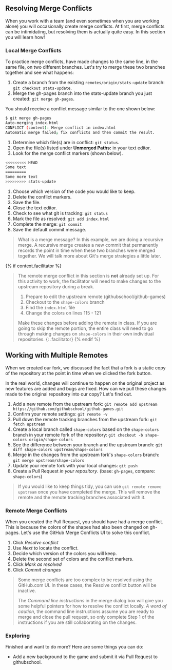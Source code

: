 ## Resolving Merge Conflicts

When you work with a team (and even sometimes when you are working alone) you will occasionally create merge conflicts. At first, merge conflicts can be intimidating, but resolving them is actually quite easy. In this section you will learn how!

### Local Merge Conflicts

To practice merge conflicts, have made changes to the same line, in the same file, on two different branches. Let's try to merge these two branches together and see what happens:

1. Create a branch from the existing `remotes/origin/stats-update` branch: `git checkout stats-update`.
1. Merge the gh-pages branch into the stats-update branch you just created: `git merge gh-pages`.

  You should receive a conflict message similar to the one shown below:

  ```sh
$ git merge gh-pages
Auto-merging index.html
CONFLICT (content): Merge conflict in index.html
Automatic merge failed; fix conflicts and then commit the result.
```

1. Determine which file(s) are in conflict: `git status`.
1. Open the file(s) listed under **Unmerged Paths:** in your text editor.
1. Look for the merge conflict markers (shown below).
```sh
<<<<<<<<< HEAD
Some text
=========
Some more text
>>>>>>>>> stats-update
```
1. Choose which version of the code you would like to keep.
1. Delete the conflict markers.
1. Save the file.
1. Close the text editor.
1. Check to see what git is tracking: `git status`
1. Mark the file as resolved: `git add index.html`
1. Complete the merge: `git commit`
1. Save the default commit message.

> What is a merge message? In this example, we are doing a recursive merge. A recursive merge creates a new commit that permanently records the point in time when these two branches were merged together. We will talk more about Git's merge strategies a little later.

{% if context.facilitator %}
>The remote merge conflict in this section is **not** already set up. For this activity to work, the facilitator will need to make changes to the upstream repository during a break.
>
>1. Prepare to edit the upstream remote (githubschool/github-games)
>2. Checkout to the `shape-colors` branch
>3. Find the `index.html` file
>4. Change the colors on lines 115 - 121
>
>Make these changes before adding the remote in class. If you are going to skip the remote portion, the entire class will need to go through making changes on `shape-colors` in their own individual repositories.
{: .facilitator}
{% endif %}

## Working with Multiple Remotes

When we created our fork, we discussed the fact that a fork is a static copy of the repository at the point in time when we clicked the fork button.

In the real world, changes will continue to happen on the original project as new features are added and bugs are fixed. How can we pull these changes made to the original repository into our copy? Let's find out.

1. Add a new remote from the upstream fork: `git remote add upstream https://github.com/githubschool/github-games.git`
1. Confirm your remote settings: `git remote -v`
1. Pull down the remote tracking branches from the upstream fork: `git fetch upstream`
1. Create a local branch called `shape-colors` based on the `shape-colors` branch in your remote fork of the repository: `git checkout -b shape-colors origin/shape-colors`
1. See the difference between your branch and the upstream branch: `git diff shape-colors upstream/shape-colors`
1. Merge in the changes from the upstream fork's `shape-colors` branch: `git merge upstream/shape-colors`
1. Update your remote fork with your local changes: `git push`
1. Create a Pull Request *in your repository*. (base: `gh-pages`, compare: `shape-colors`)

> If you would like to keep things tidy, you can use `git remote remove upstream` once you have completed the merge. This will remove the remote and the remote tracking branches associated with it.

### Remote Merge Conflicts

When you created the Pull Request, you should have had a merge conflict. This is because the colors of the shapes had also been changed on gh-pages. Let's use the GitHub Merge Conflicts UI to solve this conflict.

1. Click *Resolve conflict*
1. Use *Next* to locate the conflict.
1. Decide which version of the colors you will keep.
1. Delete the second set of colors and the conflict markers.
1. Click *Mark as resolved*
1. Click *Commit changes*

> Some merge conflicts are too complex to be resolved using the GitHub.com UI. In these cases, the Resolve conflict button will be inactive.
>
> The *Command line instructions* in the merge dialog box will give you some helpful pointers for how to resolve the conflict locally. *A word of caution*, the command line instructions assume you are ready to merge and close the pull request, so only complete Step 1 of the instructions if you are still collaborating on the changes.

### Exploring

Finished and want to do more? Here are some things you can do:

- Add a new background to the game and submit it via Pull Request to githubschool.
